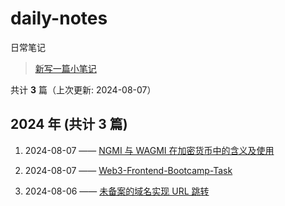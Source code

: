 # daily-notes

日常笔记

> [新写一篇小笔记](https://github.com/whisper-xiang/daily-notes/issues/new)

共计 **3** 篇（上次更新: 2024-08-07）

## 2024 年 (共计 3 篇)

1. 2024-08-07 —— [NGMI 与 WAGMI 在加密货币中的含义及使用](https://github.com/whisper-xiang/daily-notes/issues/24)

2. 2024-08-07 —— [Web3-Frontend-Bootcamp-Task](https://github.com/whisper-xiang/daily-notes/issues/23)

3. 2024-08-06 —— [未备案的域名实现 URL 跳转](https://github.com/whisper-xiang/daily-notes/issues/18)
